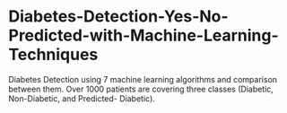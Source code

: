 # Diabetes-Detection-Yes-No-Predicted-with-Machine-Learning-Techniques
Diabetes Detection using 7 machine learning algorithms and comparison between them.  Over 1000 patients are covering three classes (Diabetic, Non-Diabetic, and Predicted- Diabetic).
